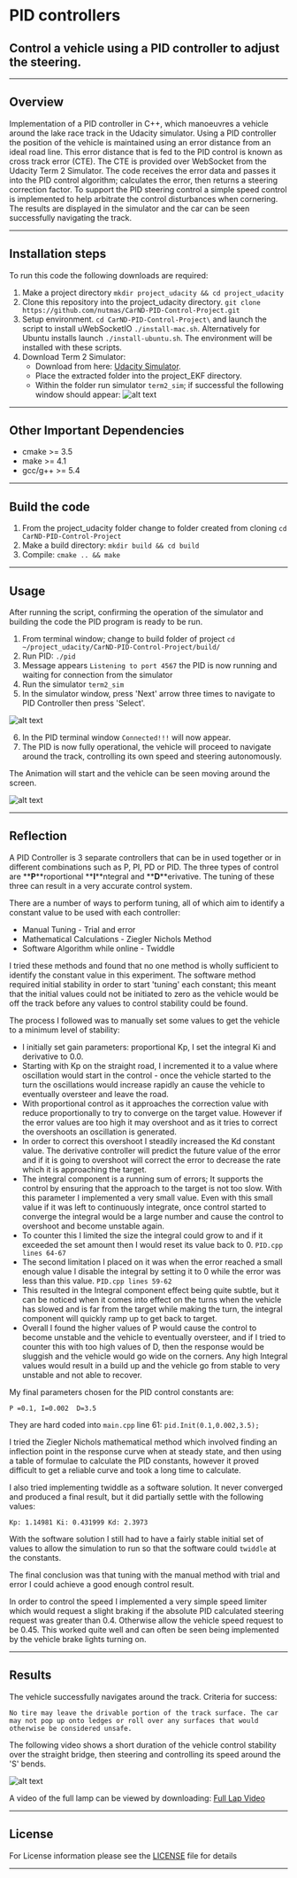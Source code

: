 # PID controllers
## Control a vehicle using a PID controller to adjust the steering.

---

[//]: # (Image References)

[image1]: ./support/SimulatorStartup.png "Simulator Startup Window"
[image2]: ./support/PID_simulator.png " PID Simulator"
[image3]: ./support/PID_running.png " PID Running"
[image4]: ./support/PID.gif " PID Video Clip"


## Overview
Implementation of a PID controller in C++, which manoeuvres a vehicle around the lake race track in the Udacity simulator. Using a PID controller the position of the vehicle is maintained using an error distance from an ideal road line. This error distance that is fed to the PID control is known as cross track error (CTE). The CTE is provided over WebSocket from the Udacity Term 2 Simulator. The code receives the error data and passes it into the PID control algorithm; calculates the error, then returns a steering correction factor. To support the PID steering control a simple speed control is implemented to help arbitrate the control disturbances when cornering. The results are displayed in the simulator and the car can be seen successfully navigating the track.

---

## Installation steps

To run this code the following downloads are required:

1. Make a project directory `mkdir project_udacity && cd project_udacity`
2. Clone this repository into the project_udacity directory. `git clone https://github.com/nutmas/CarND-PID-Control-Project.git`
3. Setup environment. `cd CarND-PID-Control-Project\` and launch the script to install uWebSocketIO `./install-mac.sh`. Alternatively for Ubuntu installs launch `./install-ubuntu.sh`. The environment will be installed with these scripts.
4. Download Term 2 Simulator: 
      * Download from here: [Udacity Simulator](https://github.com/udacity/self-driving-car-sim/releases).
      * Place the extracted folder into the project_EKF directory. 
      * Within the folder run simulator `term2_sim`; if successful the following window should appear:
      ![alt text][image1]

---

## Other Important Dependencies

* cmake >= 3.5
* make >= 4.1 
* gcc/g++ >= 5.4

---

## Build the code

1. From the project_udacity folder change to folder created from cloning `cd CarND-PID-Control-Project`
2. Make a build directory: `mkdir build && cd build`
3. Compile: `cmake .. && make` 

---

## Usage

After running the script, confirming the operation of the simulator and building the code the PID program is ready to be run.

1. From terminal window; change to build folder of project `cd ~/project_udacity/CarND-PID-Control-Project/build/`
2. Run PID: `./pid `
3. Message appears `Listening to port 4567` the PID is now running and waiting for connection from the simulator
4. Run the simulator `term2_sim`
5. In the simulator window, press 'Next' arrow three times to navigate to PID Controller then press 'Select'.

![alt text][image2]

6. In the PID terminal window `Connected!!!` will now appear.
7. The PID is now fully operational, the vehicle will proceed to navigate around the track, controlling its own speed and steering autonomously.

The Animation will start and the vehicle can be seen moving around the screen.

![alt text][image3]

---

## Reflection

A PID Controller is 3 separate controllers that can be in used together or in different combinations such as P, PI, PD or PID. The three types of control are **__P__**roportional **__I__**ntegral and **__D__**erivative. The tuning of these three can result in a very accurate control system.

There are a number of ways to perform tuning, all of which aim to identify a constant value to be used with each controller: 

* Manual Tuning - Trial and error
* Mathematical Calculations - Ziegler Nichols Method
* Software Algorithm while online - Twiddle

I tried these methods and found that no one method is wholly sufficient to identify the constant value in this experiment. The software method required initial stability in order to start 'tuning' each constant; this meant that the initial values could not be initiated to zero as the vehicle would be off the track before any values to control stability could be found.

The process I followed was to manually set some values to get the vehicle to a minimum level of stability:

* I initially set gain parameters: proportional Kp, I set the integral Ki and derivative to 0.0.
* Starting with Kp on the straight road, I incremented it to a value where oscillation would start in the control - once the vehicle started to the turn the oscillations would increase rapidly an cause the vehicle to eventually oversteer and leave the road.
* With proportional control as it approaches the correction value with reduce proportionally to try to converge on the target value. However if the error values are too high it may overshoot and as it tries to correct the overshoots an oscillation is generated.
* In order to correct this overshoot I steadily increased the Kd constant value. The derivative controller will predict the future value of the error and if it is going to overshoot will correct the error to decrease the rate which it is approaching the target.
* The integral component is a running sum of errors; It supports the control by ensuring that the approach to the target is not too slow. With this parameter I implemented a very small value. Even with this small value if it was left to continuously integrate, once control started to converge the integral would be a large number and cause the control to overshoot and become unstable again. 
* To counter this I limited the size the integral could grow to and if it exceeded the set amount then I would reset its value back to 0.  `PID.cpp lines 64-67`
* The second limitation I placed on it was when the error reached a small enough value I disable the integral by setting it to 0 while the error was less than this value. `PID.cpp lines 59-62`
* This resulted in the Integral component effect being quite subtle, but it can be noticed when it comes into effect on the turns when the vehicle has slowed and is far from the target while making the turn, the integral component will quickly ramp up to get back to target.
* Overall I found the higher values of P would cause the control to become unstable and the vehicle to eventually oversteer, and if I tried to counter this with too high values of D, then the response would be sluggish and the vehicle would go wide on the corners. Any high Integral values would result in a build up and the vehicle go from stable to very unstable and not able to recover.

My final parameters chosen for the PID control constants are: 

`P =0.1, I=0.002  D=3.5` 

They are hard coded into `main.cpp` line 61: `pid.Init(0.1,0.002,3.5);`

I tried the Ziegler Nichols mathematical method which involved finding an inflection point in the response curve when at steady state, and then using a table of formulae to calculate the PID constants, however it proved difficult to get a reliable curve and took a long time to calculate.

I also tried implementing twiddle as a software solution. It never converged and produced a final result, but it did partially settle with the following values:

`Kp: 1.14981 Ki: 0.431999 Kd: 2.3973`

With the software solution I still had to have a fairly stable initial set of values to allow the simulation to run so that the software could `twiddle` at the constants.

The final conclusion was that tuning with the manual method with trial and error I could achieve a good enough control result.

In order to control the speed I implemented a very simple speed limiter which would request a slight braking  if the absolute PID calculated steering request was greater than 0.4. Otherwise allow the vehicle speed request to be 0.45. This worked quite well and can often be seen being implemented by the vehicle brake lights turning on.


---

## Results

The vehicle successfully navigates around the track. 
Criteria for success:

 `No tire may leave the drivable portion of the track surface. The car may not pop up onto ledges or roll over any surfaces that would otherwise be considered unsafe.` 

 The following video shows a short duration of the vehicle control stability over the straight bridge, then steering and controlling its speed around the 'S' bends.

![alt text][image4]

A video of the full lamp can be viewed by downloading: [Full Lap Video](./support/FullVideo_480.mov)



---

## License

For License information please see the [LICENSE](./LICENSE) file for details

---

